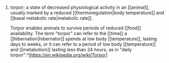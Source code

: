 1. torpor; a state of decreased physiological activity in an [[animal]], usually marked by a reduced [[thermoregulation|body temperature]] and [[basal metabolic rate|metabolic rate]].
   
   Torpor enables animals to survive periods of reduced [[food]] availability. The term "torpor" can refer to the [[time]] a [[hibernation|hibernator]] spends at low body [[temperature]], lasting days to weeks, or it can refer to a period of low body [[temperature]] and [[metabolism]] lasting less than 24 hours, as in "daily torpor".^[https://en.wikipedia.org/wiki/Torpor]